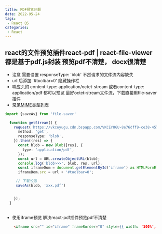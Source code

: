 ```yaml
---
title: PDF预览问题
date: 2022-05-24
tags:
 - React QS
categories:
 - React
---
```


## react的文件预览插件react-pdf | react-file-viewer 都是基于pdf.js封装 预览pdf不清楚， docx很清楚

+ 注意
 需要设置 responseType: 'blob' 不然请求的文件流内容缺失
 + url 后添加 '#toolbar=0' 隐藏操作栏
 + 响应头的 content-type: application/octet-stream 或者content-type: application/pdf 都可以预览 最好octet-stream文件流，下载直接用file-saver插件
 + [常见MIME类型列表](https://developer.mozilla.org/zh-CN/docs/Web/HTTP/Basics_of_HTTP/MIME_types/Common_types)
```ts
import {saveAs} from 'file-saver'

  function getStream() {
    request('https://vkceyugu.cdn.bspapp.com/VKCEYUGU-8e76dff9-ce38-4577-9e5c-398943705060/a5b050b8-3fa1-4436-b231-7b40725de731.pdf', {
      method: 'get',
      responseType: 'blob',
    }).then((res) => {
      const blob = new Blob([res], {
        type: 'application/pdf',
      });
      const url = URL.createObjectURL(blob);
      console.log('blob>>>', blob, res, url);
      const iframeDom = document.getElementById('iframe') as HTMLFormElement;
      iframeDom.src = url + '#toolbar=0';

     // 下载的话
     saveAs(blob, 'xxx.pdf')


    });
  }
  
```
+ 使用iframe预览 解决react-pdf插件预览pdf不清楚
```html
    <iframe src="" id="iframe" frameBorder="0" style={{ width: '100%', height: '100%', position: 'absolute' }}  />
```



